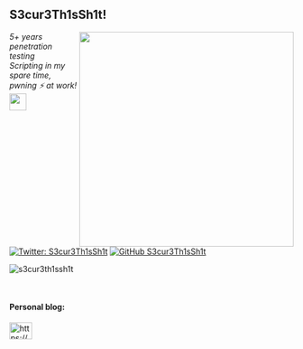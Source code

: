 <h2>S3cur3Th1sSh1t!</h2>
<img align='right' src="https://github-readme-stats.vercel.app/api?username=S3cur3Th1sSh1t&show_icons=true&theme=dark" width="380">
<p><em>5+ years penetration testing<br>
  Scripting in my spare time, pwning ⚡ at work!<img src="https://media.giphy.com/media/WUlplcMpOCEmTGBtBW/giphy.gif" width="30"> 
</em></p>

[![Twitter: S3cur3Th1sSh1t](https://img.shields.io/twitter/follow/ShitSecure?style=flat-square)](https://twitter.com/ShitSecure)
[![GitHub S3cur3Th1sSh1t](https://img.shields.io/github/followers/S3cur3Th1sSh1t?label=follow%20github&style=flat-square)](https://github.com/S3cur3Th1sSh1t)

<p align="left"> <img src="https://komarev.com/ghpvc/?username=s3cur3th1ssh1t&label=Profile%20views&color=0e75b6&style=flat" alt="s3cur3th1ssh1t" /> </p>
<br>
</p>

<h4 align="left">Personal blog:</h4>
<p align="left">
<a href="https://s3cur3th1ssh1t.github.io/" target="blank"><img align="center" src="https://cdn.jsdelivr.net/npm/simple-icons@3.0.1/icons/rss.svg" alt="https://s3cur3th1ssh1t.github.io/" height="30" width="40" /></a>
</p>

<br>

<!--
**S3cur3Th1sSh1t/S3cur3Th1sSh1t** is a ✨ _special_ ✨ repository because its `README.md` (this file) appears on your GitHub profile.

Here are some ideas to get you started:

- 🔭 I’m currently working on ...
- 🌱 I’m currently learning ...
- 👯 I’m looking to collaborate on ...
- 🤔 I’m looking for help with ...
- 💬 Ask me about ...
- 📫 How to reach me: ...
- 😄 Pronouns: ...
- ⚡ Fun fact: ...
-->
